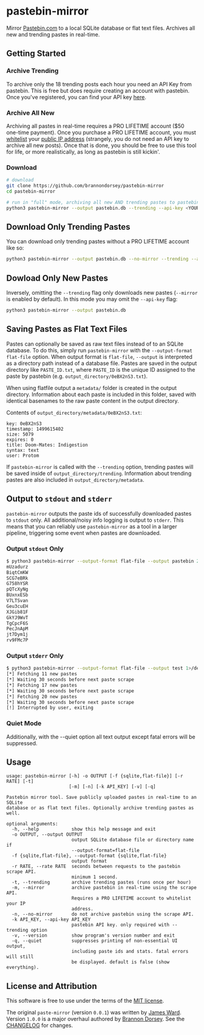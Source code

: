 # pastebin-mirror

Mirror [Pastebin.com](https://pastebin.com) to a local SQLite database or flat text files. Archives all new and trending pastes in real-time.

## Getting Started

### Archive Trending

To archive only the 18 trending posts each hour you need an API Key from pastebin. This is free but does require creating an account with pastebin. Once you've registered, you can find your API key [here](https://pastebin.com/api).

### Archive All New

Archiving all pastes in real-time requires a PRO LIFETIME account ($50 one-time payment). Once you purchase a PRO LIFETIME account, you must [whitelist](https://pastebin.com/api_scraping_faq) your [public IP address](http://whatismyip.org/) (strangely, you do not need an API key to archive all new posts). Once that is done, you should be free to use this tool for life, or more realistically, as long as pastebin is still kickin'.

### Download

```bash
# download
git clone https://github.com/brannondorsey/pastebin-mirror
cd pastebin-mirror

# run in "full" mode, archiving all new AND trending pastes to pastebin.db 
python3 pastebin-mirror --output pastebin.db --trending --api-key <YOUR_API_KEY>
```

## Download Only Trending Pastes

You can download only trending pastes without a PRO LIFETIME account like so:

```bash
python3 pastebin-mirror --output pastebin.db --no-mirror --trending --api-key <YOUR_API_KEY>
```

## Dowload Only New Pastes

Inversely, omitting the `--trending` flag only downloads new pastes (`--mirror` is enabled by default). In this mode you may omit the `--api-key` flag:

```bash
python3 pastebin-mirror --output pastebin.db
```

## Saving Pastes as Flat Text Files

Pastes can optionally be saved as raw text files instead of to an SQLite database. To do this, simply run `pastebin-mirror` with the `--output-format flat-file` option. When output format is `flat-file`, `--output` is interpreted as a directory path instead of a database file. Pastes are saved in the output directory like `PASTE_ID.txt`, where `PASTE_ID` is the unique ID assigned to the paste by pastebin (e.g. `output_directory/0eBX2nS3.txt`).

When using flatfile output a `metadata/` folder is created in the output directory. Information about each paste is included in this folder, saved with identical basenames to the raw paste content in the output directory.

Contents of `output_directory/metadata/0eBX2nS3.txt`:
```
key: 0eBX2nS3
timestamp: 1499615402
size: 5079
expires: 0
title: Doom-Mates: Indigestion
syntax: text
user: Protom
``` 

If `pastebin-mirror` is called with the `--trending` option, trending pastes will be saved inside of `output_directory/trending`. Information about trending pastes are also included in `output_directory/metadata`.

## Output to `stdout` and `stderr`

`pastebin-mirror` outputs the paste ids of successfully downloaded pastes to `stdout` only. All additional/noisy info logging is output to `stderr`. This means that you can reliably use `pastebin-mirror` as a tool in a larger pipeline, triggering some event when pastes are downloaded.

### Output `stdout` Only

```bash
$ python3 pastebin-mirror --output-format flat-file --output pastebin 2>/dev/null
mUzadurz
BiqtCmKW
SCG7eBRk
G758hYSR
pQTcXyNg
BUxnxESb
V7LTSvan
Geu3cuEH
XJGib81F
GkYJ9WvT
TgCpcF6S
PecJnApM
jt7Dym1j
rv9FMc7P
```

### Output `stderr` Only 

```bash
$ python3 pastebin-mirror --output-format flat-file --output test 1>/dev/null
[*] Fetching 11 new pastes
[*] Waiting 30 seconds before next paste scrape
[*] Fetching 17 new pastes
[*] Waiting 30 seconds before next paste scrape
[*] Fetching 20 new pastes
[*] Waiting 30 seconds before next paste scrape
[!] Interrupted by user, exiting
```

### Quiet Mode

Additionally, with the --quiet option all text output except fatal errors will be suppressed.

## Usage

```
usage: pastebin-mirror [-h] -o OUTPUT [-f {sqlite,flat-file}] [-r RATE] [-t]
                       [-m] [-n] [-k API_KEY] [-v] [-q]

Pastebin mirror tool. Save publicly uploaded pastes in real-time to an SQLite
database or as flat text files. Optionally archive trending pastes as well.

optional arguments:
  -h, --help            show this help message and exit
  -o OUTPUT, --output OUTPUT
                        output SQLite database file or directory name if
                        --output-format=flat-file
  -f {sqlite,flat-file}, --output-format {sqlite,flat-file}
                        output format
  -r RATE, --rate RATE  seconds between requests to the pastebin scrape API.
                        minimum 1 second.
  -t, --trending        archive trending pastes (runs once per hour)
  -m, --mirror          archive pastebin in real-time using the scrape API.
                        Requires a PRO LIFETIME account to whitelist your IP
                        address.
  -n, --no-mirror       do not archive pastebin using the scrape API.
  -k API_KEY, --api-key API_KEY
                        pastebin API key. only required with --trending option
  -v, --version         show program's version number and exit
  -q, --quiet           suppresses printing of non-essential UI output, 
                        including paste ids and stats. fatal errors will still 
                        be displayed. default is false (show everything).

```

## License and Attribution

This software is free to use under the terms of the [MIT license](LICENSE).

The original `paste-mirror` (version `0.0.1`) was written by [James Ward](https://github.com/imnotjames). Version `1.0.0` is a major overhaul authored by [Brannon Dorsey](https://github.com/brannondorsey). See the [CHANGELOG](CHANGELOG.md) for changes.
